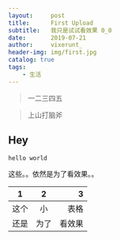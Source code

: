 ```yaml
---
layout:     post   				    
title:      First Upload 				
subtitle:   我只是试试看效果 0_0 
date:       2019-07-21 				
author:     vixerunt_ 						
header-img: img/first.jpg 	
catalog: true 				
tags:							
    - 生活
---
```


> 一二三四五

> 上山打脑斧

## Hey
`hello world`

这些。。依然是为了看效果。。

1|2|3
--|:--:|--:
这个|小|表格
还是|为了|看效果


